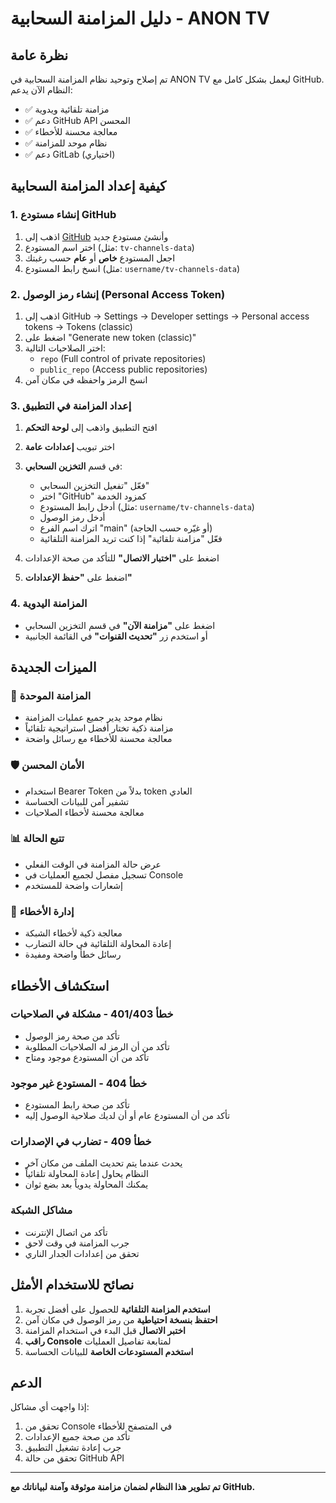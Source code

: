 # دليل المزامنة السحابية - ANON TV

## نظرة عامة

تم إصلاح وتوحيد نظام المزامنة السحابية في ANON TV ليعمل بشكل كامل مع GitHub. النظام الآن يدعم:

- ✅ مزامنة تلقائية ويدوية
- ✅ دعم GitHub API المحسن
- ✅ معالجة محسنة للأخطاء
- ✅ نظام موحد للمزامنة
- ✅ دعم GitLab (اختياري)

## كيفية إعداد المزامنة السحابية

### 1. إنشاء مستودع GitHub

1. اذهب إلى [GitHub](https://github.com) وأنشئ مستودع جديد
2. اختر اسم المستودع (مثل: `tv-channels-data`)
3. اجعل المستودع **خاص** أو **عام** حسب رغبتك
4. انسخ رابط المستودع (مثل: `username/tv-channels-data`)

### 2. إنشاء رمز الوصول (Personal Access Token)

1. اذهب إلى GitHub → Settings → Developer settings → Personal access tokens → Tokens (classic)
2. اضغط على "Generate new token (classic)"
3. اختر الصلاحيات التالية:
   - `repo` (Full control of private repositories)
   - `public_repo` (Access public repositories)
4. انسخ الرمز واحفظه في مكان آمن

### 3. إعداد المزامنة في التطبيق

1. افتح التطبيق واذهب إلى **لوحة التحكم**
2. اختر تبويب **إعدادات عامة**
3. في قسم **التخزين السحابي**:
   - فعّل "تفعيل التخزين السحابي"
   - اختر "GitHub" كمزود الخدمة
   - أدخل رابط المستودع (مثل: `username/tv-channels-data`)
   - أدخل رمز الوصول
   - اترك اسم الفرع "main" (أو غيّره حسب الحاجة)
   - فعّل "مزامنة تلقائية" إذا كنت تريد المزامنة التلقائية

4. اضغط على **"اختبار الاتصال"** للتأكد من صحة الإعدادات
5. اضغط على **"حفظ الإعدادات"**

### 4. المزامنة اليدوية

- اضغط على **"مزامنة الآن"** في قسم التخزين السحابي
- أو استخدم زر **"تحديث القنوات"** في القائمة الجانبية

## الميزات الجديدة

### 🔄 المزامنة الموحدة
- نظام موحد يدير جميع عمليات المزامنة
- مزامنة ذكية تختار أفضل استراتيجية تلقائياً
- معالجة محسنة للأخطاء مع رسائل واضحة

### 🛡️ الأمان المحسن
- استخدام Bearer Token بدلاً من token العادي
- تشفير آمن للبيانات الحساسة
- معالجة محسنة لأخطاء الصلاحيات

### 📊 تتبع الحالة
- عرض حالة المزامنة في الوقت الفعلي
- تسجيل مفصل لجميع العمليات في Console
- إشعارات واضحة للمستخدم

### 🔧 إدارة الأخطاء
- معالجة ذكية لأخطاء الشبكة
- إعادة المحاولة التلقائية في حالة التضارب
- رسائل خطأ واضحة ومفيدة

## استكشاف الأخطاء

### خطأ 401/403 - مشكلة في الصلاحيات
- تأكد من صحة رمز الوصول
- تأكد من أن الرمز له الصلاحيات المطلوبة
- تأكد من أن المستودع موجود ومتاح

### خطأ 404 - المستودع غير موجود
- تأكد من صحة رابط المستودع
- تأكد من أن المستودع عام أو أن لديك صلاحية الوصول إليه

### خطأ 409 - تضارب في الإصدارات
- يحدث عندما يتم تحديث الملف من مكان آخر
- النظام يحاول إعادة المحاولة تلقائياً
- يمكنك المحاولة يدوياً بعد بضع ثوان

### مشاكل الشبكة
- تأكد من اتصال الإنترنت
- جرب المزامنة في وقت لاحق
- تحقق من إعدادات الجدار الناري

## نصائح للاستخدام الأمثل

1. **استخدم المزامنة التلقائية** للحصول على أفضل تجربة
2. **احتفظ بنسخة احتياطية** من رمز الوصول في مكان آمن
3. **اختبر الاتصال** قبل البدء في استخدام المزامنة
4. **راقب Console** لمتابعة تفاصيل العمليات
5. **استخدم المستودعات الخاصة** للبيانات الحساسة

## الدعم

إذا واجهت أي مشاكل:
1. تحقق من Console في المتصفح للأخطاء
2. تأكد من صحة جميع الإعدادات
3. جرب إعادة تشغيل التطبيق
4. تحقق من حالة GitHub API

---

**تم تطوير هذا النظام لضمان مزامنة موثوقة وآمنة لبياناتك مع GitHub.**
